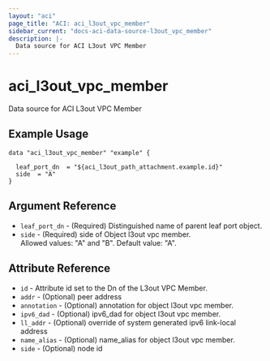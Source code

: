 ```yaml
---
layout: "aci"
page_title: "ACI: aci_l3out_vpc_member"
sidebar_current: "docs-aci-data-source-l3out_vpc_member"
description: |-
  Data source for ACI L3out VPC Member
---
```


# aci_l3out_vpc_member

Data source for ACI L3out VPC Member

## Example Usage

```hcl
data "aci_l3out_vpc_member" "example" {

  leaf_port_dn  = "${aci_l3out_path_attachment.example.id}"
  side  = "A"
}
```

## Argument Reference

- `leaf_port_dn` - (Required) Distinguished name of parent leaf port object.
- `side` - (Required) side of Object l3out vpc member.  
  Allowed values: "A" and "B". Default value: "A".

## Attribute Reference

- `id` - Attribute id set to the Dn of the L3out VPC Member.
- `addr` - (Optional) peer address
- `annotation` - (Optional) annotation for object l3out vpc member.
- `ipv6_dad` - (Optional) ipv6_dad for object l3out vpc member.
- `ll_addr` - (Optional) override of system generated ipv6 link-local address
- `name_alias` - (Optional) name_alias for object l3out vpc member.
- `side` - (Optional) node id
